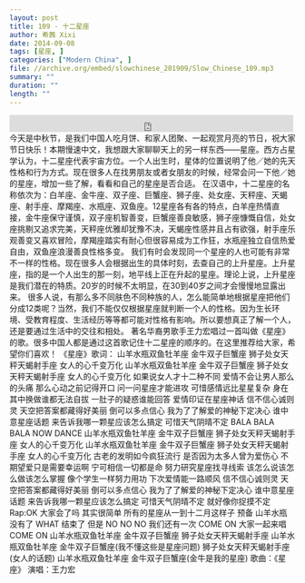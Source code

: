 ```yaml
---
layout: post
title: 109 - 十二星座
author: 希茜 Xixi
date: 2014-09-08
tags: [星座, ]
categories: ["Modern China", ]
file: //archive.org/embed/slowchinese_201909/Slow_Chinese_109.mp3
summary: ""
duration: ""
length: ""
---
```


<iframe src="https://archive.org/embed/slowchinese_201909/Slow_Chinese_109.mp3" width="500" height="30" frameborder="0" webkitallowfullscreen="true" mozallowfullscreen="true" allowfullscreen></iframe>
今天是中秋节，是我们中国人吃月饼、和家人团聚、一起观赏月亮的节日，祝大家节日快乐！本期慢速中文，我想跟大家聊聊天上的另一样东西——星座。西方占星学认为，十二星座代表宇宙方位。一个人出生时，星体的位置说明了他／她的先天性格和行为方式。现在很多人在找男朋友或者女朋友的时候，经常会问一下他／她的星座，增加一些了解，看看和自己的星座是否合适。
在汉语中，十二星座的名称依次为：白羊座、金牛座、双子座、巨蟹座、狮子座、处女座、天秤座、天蝎座、射手座、摩羯座、水瓶座、双鱼座。12星座各有各的特点，白羊座热情直接，金牛座保守谨慎，双子座机智善变，巨蟹座善良敏感，狮子座慷慨自信，处女座挑剔又追求完美，天秤座优雅却犹豫不决，天蝎座性感并且占有欲强，射手座乐观善变又喜欢冒险，摩羯座踏实有耐心但很容易成为工作狂，水瓶座独立自信热爱自由，双鱼座浪漫善良性格多变。
我们有时会发现同一个星座的人也可能有非常不一样的性格。现在很多人会根据出生的具体时刻，去查自己的上升星座。上升星座，指的是一个人出生的那一刻，地平线上正在升起的星座。理论上说，上升星座是我们潜在的特质。20岁的时候不太明显，在30到40岁之间才会慢慢地显露出来。
很多人说，有那么多不同肤色不同种族的人，怎么能简单地根据星座把他们分成12类呢？当然，我们不能仅仅根据星座就判断一个人的性格。因为生长环境、受教育程度、生活经历等等都可能对性格有影响。所以要想真正了解一个人，还是要通过生活中的交往和相处。
著名华裔男歌手王力宏唱过一首叫做《星座》的歌。很多中国人都是通过这首歌记住十二星座的顺序的。在这里推荐给大家，希望你们喜欢！
《星座》歌词：
山羊水瓶双鱼牡羊座
金牛双子巨蟹座
狮子处女天秤天蝎射手座
女人的心千变万化
山羊水瓶双鱼牡羊座
金牛双子巨蟹座
狮子处女天秤天蝎射手座
女人的心千变万化
如果说女人才十二种不同
爱情不会让男人那么的头痛
那么心动之前记得开口
问一问星座才能进攻
可惜感情远比星星复杂
身在其中换做谁都无法自拔
一肚子的疑惑谁能回答
爱情印证在星座神话
信不信心诚则灵
天空把答案都藏得好美丽
倒可以多点信心
我为了了解爱的神秘下定决心
谁中意星座话题
来告诉我哪一颗星应该怎么搞定
可惜天气阴晴不定
BALA BALA BALA NOW DANCE
山羊水瓶双鱼牡羊座
金牛双子巨蟹座
狮子处女天秤天蝎射手座
女人的心千变万化
山羊水瓶双鱼牡羊座
金牛双子巨蟹座
狮子处女天秤天蝎射手座
女人的心千变万化
古老的发明如今疯狂流行
是否因为太多人曾为爱伤心
不期望爱只是需要幸运啊
宁可相信一切都是命
努力研究星座找寻线索
该怎么说该怎么做该怎么掌握
像个学生一样努力用功
下次爱情能一路顺风
信不信心诚则灵
天空把答案都藏得好美丽
倒可以多点信心
我为了了解爱的神秘下定决心
谁中意星座话题
来告诉我哪一颗星应该怎么搞定
可惜天气阴晴不定
就好像你捉摸不定
Rap:OK 大家会了吗 其实很简单
所有的星座从一到十二月这样子
预备 山羊水瓶 没有了 WHAT 结束了
但是 NO NO NO 我们还有一次
COME ON 大家一起来唱 COME ON
山羊水瓶双鱼牡羊座
金牛双子巨蟹座
狮子处女天秤天蝎射手座
山羊水瓶双鱼牡羊座
金牛双子巨蟹座(我不懂这些是星座问题)
狮子处女天秤天蝎射手座(女人的话题)
山羊水瓶双鱼牡羊座
金牛双子巨蟹座(金牛是我的星座)
歌曲：《星座》
 演唱：王力宏
